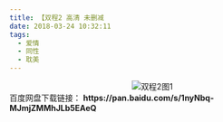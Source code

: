 ```yaml
---
title: 【双程2 高清 未删减
date: 2018-03-24 10:32:11
tags:
  - 爱情
  - 同性
  - 耽美
---
```


<div align=center>
	<img src="/assets/images/a/shuang-cheng-02/1.jpg" alt="双程2图1">
</div>
<!-- more -->
百度网盘下载链接：
<b>https://pan.baidu.com/s/1nyNbq-MJmjZMMhJLb5EAeQ</b>
